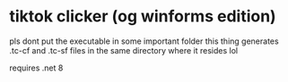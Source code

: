 # tiktok clicker (og winforms edition)

pls dont put the executable in some important folder
this thing generates .tc-cf and .tc-sf files in the same directory where it resides lol

requires .net 8

